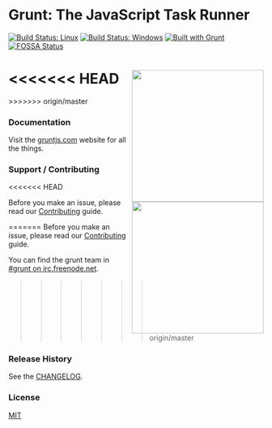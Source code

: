 # Grunt: The JavaScript Task Runner

[![Build Status: Linux](https://travis-ci.org/gruntjs/grunt.svg?branch=master)](https://travis-ci.org/gruntjs/grunt)
[![Build Status: Windows](https://ci.appveyor.com/api/projects/status/32r7s2skrgm9ubva/branch/master?svg=true)](https://ci.appveyor.com/project/gruntjs/grunt/branch/master)
[![Built with Grunt](https://cdn.gruntjs.com/builtwith.svg)](http://gruntjs.com/)
[![FOSSA Status](https://app.fossa.io/api/projects/git%2Bhttps%3A%2F%2Fgithub.com%2Fgruntjs%2Fgrunt.svg?type=shield)](https://app.fossa.io/projects/git%2Bhttps%3A%2F%2Fgithub.com%2Fgruntjs%2Fgrunt?ref=badge_shield)

<<<<<<< HEAD
<img align="right" height="260" src="https://gruntjs.com/img/grunt-logo-no-wordmark.svg">
=======
<img align="right" height="260" src="http://gruntjs.com/img/grunt-logo-no-wordmark.svg">
>>>>>>> origin/master


### Documentation

Visit the [gruntjs.com](https://gruntjs.com/) website for all the things.

### Support / Contributing
<<<<<<< HEAD

Before you make an issue, please read our [Contributing](https://gruntjs.com/contributing) guide.

=======
Before you make an issue, please read our [Contributing](https://gruntjs.com/contributing) guide.

You can find the grunt team in [#grunt on irc.freenode.net](https://webchat.freenode.net/?channels=grunt).

>>>>>>> origin/master
### Release History
See the [CHANGELOG](CHANGELOG).

### License

[MIT](LICENSE)
